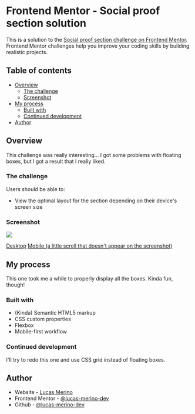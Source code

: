 # Frontend Mentor - Social proof section solution

This is a solution to the [Social proof section challenge on Frontend Mentor](https://www.frontendmentor.io/challenges/social-proof-section-6e0qTv_bA). Frontend Mentor challenges help you improve your coding skills by building realistic projects. 

## Table of contents

- [Overview](#overview)
  - [The challenge](#the-challenge)
  - [Screenshot](#screenshot)
- [My process](#my-process)
  - [Built with](#built-with)
  - [Continued development](#continued-development)
- [Author](#author)


## Overview

  This challenge was really interesting... I got some problems with floating boxes, but I got a result that I really liked.

### The challenge

Users should be able to:

- View the optimal layout for the section depending on their device's screen size

### Screenshot

![](./screenshot.jpg)

[Desktop](./images/desktop.png)
[Mobile (a little scroll that doesn't appear on the screenshot)](./images/mobile.png)

## My process


  This one took me a while to properly display all the boxes. Kinda fun, though!

### Built with

- (Kinda) Semantic HTML5 markup
- CSS custom properties
- Flexbox
- Mobile-first workflow

### Continued development

  I'll try to redo this one and use CSS grid instead of floating boxes.

## Author

- Website - [Lucas Merino](WIP)
- Frontend Mentor - [@lucas-merino-dev](https://www.frontendmentor.io/profile/lucsa-merino-dev)
- Github - [@lucas-merino-dev](https://www.twitter.com/lucas-merino-dev)
